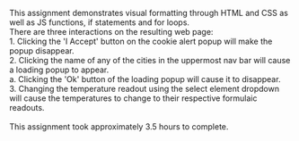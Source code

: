 This assignment demonstrates visual formatting through HTML and CSS as well as JS functions, if statements and for loops.<br>
There are three interactions on the resulting web page:<br>
    1. Clicking the 'I Accept' button on the cookie alert popup will make the popup disappear.<br>
    2. Clicking the name of any of the cities in the uppermost nav bar will cause a loading popup to appear.<br>
        a. Clicking the 'Ok' button of the loading popup will cause it to disappear.<br>
    3. Changing the temperature readout using the select element dropdown will cause the temperatures to change to their respective formulaic readouts.<br>
<br>
This assignment took approximately 3.5 hours to complete.
